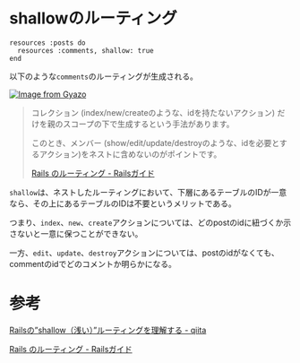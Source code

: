 # shallowのルーティング

```
resources :posts do
  resources :comments, shallow: true
end
```
以下のような`comments`のルーティングが生成される。

[![Image from Gyazo](https://i.gyazo.com/1765902009fa4e0f0af3484cb70f085c.png)](https://gyazo.com/1765902009fa4e0f0af3484cb70f085c)


>コレクション (index/new/createのような、idを持たないアクション) だけを親のスコープの下で生成するという手法があります。
>
>このとき、メンバー (show/edit/update/destroyのような、idを必要とするアクション)をネストに含めないのがポイントです。
>
> [Rails のルーティング - Railsガイド](https://railsguides.jp/routing.html#%E6%B5%85%E3%81%84%E3%83%8D%E3%82%B9%E3%83%88)

`shallow`は、ネストしたルーティングにおいて、下層にあるテーブルのIDが一意なら、その上にあるテーブルのIDは不要というメリットである。

つまり、`index`、`new`、`create`アクションについては、どのpostのidに紐づくか示さないと一意に保つことができない。

一方、`edit`、`update`、`destroy`アクションについては、postのidがなくても、commentのidでどのコメントか明らかになる。

# 参考

[Railsの”shallow（浅い）”ルーティングを理解する - qiita](https://qiita.com/tanutanu/items/a245f7691c77b56d4cd3)

[Rails のルーティング - Railsガイド](https://railsguides.jp/routing.html#%E6%B5%85%E3%81%84%E3%83%8D%E3%82%B9%E3%83%88)